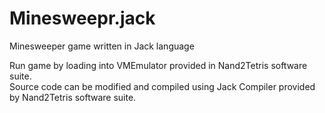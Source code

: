 # Minesweepr.jack
Minesweeper game written in Jack language

Run game by loading into VMEmulator provided in Nand2Tetris software suite.  
Source code can be modified and compiled using Jack Compiler provided by Nand2Tetris software suite.
